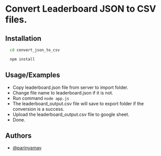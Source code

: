 
# Convert Leaderboard JSON to CSV files.


## Installation


```bash
  cd convert_json_to_csv

  npm install
```
    
## Usage/Examples

- Copy leaderboard.json file from server to import folder.
- Change file name to leaderboard.json if it is not.
- Run command `node app.js`
- The leaderboard_output.csv file will save to export folder if the conversion is a success.
- Upload the leaderboard_output.csv file to google sheet.
- Done.



## Authors

- [@parinyamay](https://github.com/parinyamay)

